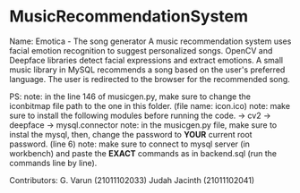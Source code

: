 # MusicRecommendationSystem

Name: Emotica - The song generator
A music recommendation system uses facial emotion recognition to suggest personalized songs. OpenCV and Deepface libraries detect facial expressions and extract emotions. A small music library in MySQL recommends a song based on the user's preferred language. The user is redirected to the browser for the recommended song.

PS:
note: in the line 146 of musicgen.py, make sure to change the iconbitmap file path to the one in this folder. (file name: icon.ico)
note: make sure to install the following modules before running the code.
-> cv2
-> deepface
-> mysql.connector
note: in the musicgen.py file, make sure to instal the mysql, then, change the password to **YOUR** current root password. (line 6)
note: make sure to connect to mysql server (in workbench) and paste the **EXACT** commands as in backend.sql (run the commands line by line).

Contributors:
G. Varun (21011102033)
Judah Jacinth (21011102041)
